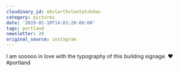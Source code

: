 ```yaml
---
cloudinary_id: e6vlart5vloetatxh4an
category: pictures
date: '2019-01-10T14:03:20-08:00'
tags: portland
newsletter: 20
original_source: instagram
---
```


I am sooooo in love with the typography of this building signage. ❤️  
#portland